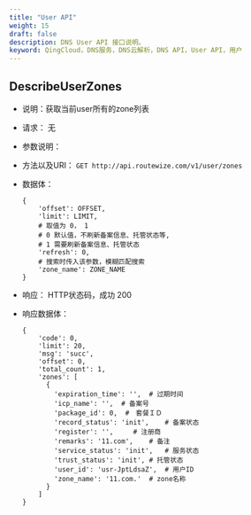 ```yaml
---
title: "User API"
weight: 15
draft: false
description: DNS User API 接口说明。
keyword: QingCloud，DNS服务，DNS云解析，DNS API，User API，用户
---
```


## DescribeUserZones

-  说明：获取当前user所有的zone列表

- 请求： 无

- 参数说明：

- 方法以及URI： `GET http://api.routewize.com/v1/user/zones`

- 数据体：

  ```
  {
      'offset': OFFSET,
      'limit': LIMIT,
      # 取值为 0， 1
      # 0 默认值，不刷新备案信息、托管状态等,
      # 1 需要刷新备案信息、托管状态
      'refresh': 0, 
      # 搜索时传入该参数，模糊匹配搜索
      'zone_name': ZONE_NAME
  }
  ```

- 响应： HTTP状态码，成功 200

- 响应数据体：

  ```
  {
      'code': 0,
      'limit': 20,
      'msg': 'succ',
      'offset': 0,
      'total_count': 1,
      'zones': [
        {
          'expiration_time': '',  # 过期时间
          'icp_name': '',  # 备案号
          'package_id': 0,  #　套餐ＩＤ
          'record_status': 'init',    # 备案状态
          'register': '',     # 注册商
          'remarks': '11.com',    # 备注
          'service_status': 'init',   # 服务状态
          'trust_status': 'init', # 托管状态
          'user_id': 'usr-JptLdsaZ',  # 用户ID
          'zone_name': '11.com.'  # zone名称
        }
      ]
  }
  ```

  

